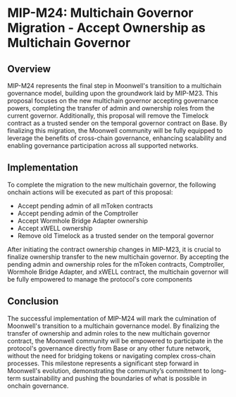 # MIP-M24: Multichain Governor Migration - Accept Ownership as Multichain Governor

## Overview

MIP-M24 represents the final step in Moonwell's transition to a multichain governance model, building upon the
groundwork laid by MIP-M23. This proposal focuses on the new multichain governor accepting governance powers, completing
the transfer of admin and ownership roles from the current governor. Additionally, this proposal will remove the
Timelock contract as a trusted sender on the temporal governor contract on Base. By finalizing this migration, the
Moonwell community will be fully equipped to leverage the benefits of cross-chain governance, enhancing scalability and
enabling governance participation across all supported networks.

## Implementation

To complete the migration to the new multichain governor, the following onchain actions will be executed as part of this
proposal:

-   Accept pending admin of all mToken contracts
-   Accept pending admin of the Comptroller
-   Accept Wormhole Bridge Adapter ownership
-   Accept xWELL ownership
-   Remove old Timelock as a trusted sender on the temporal governor

After initiating the contract ownership changes in MIP-M23, it is crucial to finalize ownership transfer to the new
multichain governor. By accepting the pending admin and ownership roles for the mToken contracts, Comptroller, Wormhole
Bridge Adapter, and xWELL contract, the multichain governor will be fully empowered to manage the protocol's core
components

## Conclusion

The successful implementation of MIP-M24 will mark the culmination of Moonwell's transition to a multichain governance
model. By finalizing the transfer of ownership and admin roles to the new multichain governor contract, the Moonwell
community will be empowered to participate in the protocol's governance directly from Base or any other future network,
without the need for bridging tokens or navigating complex cross-chain processes. This milestone represents a
significant step forward in Moonwell's evolution, demonstrating the community’s commitment to long-term sustainability
and pushing the boundaries of what is possible in onchain governance.
